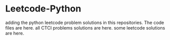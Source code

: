 # Leetcode-Python
adding the python leetcode problem solutions in this repositories. 
The code files are here.
all CTCI problems solutions are here.
some leetcode solutions are here.







































































































































































































































































































































































































































































































































































































































































































































































































































































































































































































































































